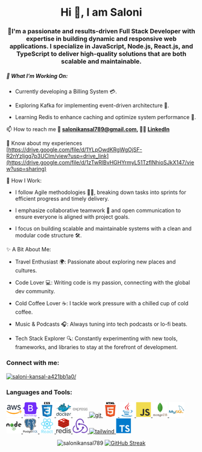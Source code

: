 <h1 align="center">Hi 👋, I am Saloni</h1>

<h3 align="center">🚀I'm a passionate and results-driven Full Stack Developer with expertise in building dynamic and responsive web applications. I specialize in JavaScript, Node.js, React.js, and TypeScript to deliver high-quality solutions that are both scalable and maintainable.</h3>

<h5>🌱 What I’m Working On:</h5>

- Currently developing a Billing System 💳.
- Exploring Kafka for implementing event-driven architecture 📡.

- Learning Redis to enhance caching and optimize system performance 🚀.

📫 How to reach me **📧 [salonikansal789@gmail.com](mailto:salonikansal789@gmail.com), 🧑‍💼 [LinkedIn](https://www.linkedin.com/in/saloni-kansal-a421bb1a0/)**

📄 Know about my experiences [https://drive.google.com/file/d/1YLpOwdKRgWgOjSF-R2nYzIjgq7p3UCIm/view?usp=drive_link](https://drive.google.com/file/d/1zTwRlBvHGHYrmyL51TzflNhioSJkX147/view?usp=sharing)

💼 How I Work:
- I follow Agile methodologies 🏃‍♂️, breaking down tasks into sprints for efficient progress and timely delivery.
  
- I emphasize collaborative teamwork 🤝 and open communication to ensure everyone is aligned with project goals.

- I focus on building scalable and maintainable systems with a clean and modular code structure 🛠️.

✨ A Bit About Me:

- Travel Enthusiast 🌍: Passionate about exploring new places and cultures.

- Code Lover 💻: Writing code is my passion, connecting with the global dev community.

- Cold Coffee Lover ☕: I tackle work pressure with a chilled cup of cold coffee.

- Music & Podcasts 🎧: Always tuning into tech podcasts or lo-fi beats.

- Tech Stack Explorer 🔍: Constantly experimenting with new tools, frameworks, and libraries to stay at the forefront of development.

<h3 align="left">Connect with me:</h3>
<p align="left">
<a href="https://www.linkedin.com/in/saloni-kansal-a421bb1a0" target="blank"><img align="center" src="https://raw.githubusercontent.com/rahuldkjain/github-profile-readme-generator/master/src/images/icons/Social/linked-in-alt.svg" alt="saloni-kansal-a421bb1a0/" height="30" width="40" /></a>
</p>
<h3 align="left">Languages and Tools:</h3>
<p align="left"> <a href="https://aws.amazon.com" target="_blank" rel="noreferrer"> <img src="https://raw.githubusercontent.com/devicons/devicon/master/icons/amazonwebservices/amazonwebservices-original-wordmark.svg" alt="aws" width="40" height="40"/> </a> <a href="https://getbootstrap.com" target="_blank" rel="noreferrer"> <img src="https://raw.githubusercontent.com/devicons/devicon/master/icons/bootstrap/bootstrap-plain-wordmark.svg" alt="bootstrap" width="40" height="40"/> </a> <a href="https://www.w3schools.com/css/" target="_blank" rel="noreferrer"> <img src="https://raw.githubusercontent.com/devicons/devicon/master/icons/css3/css3-original-wordmark.svg" alt="css3" width="40" height="40"/> </a> <a href="https://www.docker.com/" target="_blank" rel="noreferrer"> <img src="https://raw.githubusercontent.com/devicons/devicon/master/icons/docker/docker-original-wordmark.svg" alt="docker" width="40" height="40"/> </a> <a href="https://expressjs.com" target="_blank" rel="noreferrer"> <img src="https://raw.githubusercontent.com/devicons/devicon/master/icons/express/express-original-wordmark.svg" alt="express" width="40" height="40"/> </a> <a href="https://git-scm.com/" target="_blank" rel="noreferrer"> <img src="https://www.vectorlogo.zone/logos/git-scm/git-scm-icon.svg" alt="git" width="40" height="40"/> </a> <a href="https://www.w3.org/html/" target="_blank" rel="noreferrer"> <img src="https://raw.githubusercontent.com/devicons/devicon/master/icons/html5/html5-original-wordmark.svg" alt="html5" width="40" height="40"/> </a> <a href="https://www.java.com" target="_blank" rel="noreferrer"> <img src="https://raw.githubusercontent.com/devicons/devicon/master/icons/java/java-original.svg" alt="java" width="40" height="40"/> </a> <a href="https://developer.mozilla.org/en-US/docs/Web/JavaScript" target="_blank" rel="noreferrer"> <img src="https://raw.githubusercontent.com/devicons/devicon/master/icons/javascript/javascript-original.svg" alt="javascript" width="40" height="40"/> </a> <a href="https://www.mongodb.com/" target="_blank" rel="noreferrer"> <img src="https://raw.githubusercontent.com/devicons/devicon/master/icons/mongodb/mongodb-original-wordmark.svg" alt="mongodb" width="40" height="40"/> </a> <a href="https://www.mysql.com/" target="_blank" rel="noreferrer"> <img src="https://raw.githubusercontent.com/devicons/devicon/master/icons/mysql/mysql-original-wordmark.svg" alt="mysql" width="40" height="40"/> </a> <a href="https://nodejs.org" target="_blank" rel="noreferrer"> <img src="https://raw.githubusercontent.com/devicons/devicon/master/icons/nodejs/nodejs-original-wordmark.svg" alt="nodejs" width="40" height="40"/> </a> <a href="https://www.postgresql.org" target="_blank" rel="noreferrer"> <img src="https://raw.githubusercontent.com/devicons/devicon/master/icons/postgresql/postgresql-original-wordmark.svg" alt="postgresql" width="40" height="40"/> </a> <a href="https://reactjs.org/" target="_blank" rel="noreferrer"> <img src="https://raw.githubusercontent.com/devicons/devicon/master/icons/react/react-original-wordmark.svg" alt="react" width="40" height="40"/> </a>  <a href="https://redis.io" target="_blank" rel="noreferrer"> <img src="https://raw.githubusercontent.com/devicons/devicon/master/icons/redis/redis-original-wordmark.svg" alt="redis" width="40" height="40"/> </a> <a href="https://redux.js.org" target="_blank" rel="noreferrer"> <img src="https://raw.githubusercontent.com/devicons/devicon/master/icons/redux/redux-original.svg" alt="redux" width="40" height="40"/> </a><a href="https://tailwindcss.com/" target="_blank" rel="noreferrer"> <img src="https://www.vectorlogo.zone/logos/tailwindcss/tailwindcss-icon.svg" alt="tailwind" width="40" height="40"/> </a> <a href="https://www.typescriptlang.org/" target="_blank" rel="noreferrer"> <img src="https://raw.githubusercontent.com/devicons/devicon/master/icons/typescript/typescript-original.svg" alt="typescript" width="40" height="40"/> </a> </p>

<div align="center">
  <img src="https://github-readme-stats.vercel.app/api/top-langs?username=salonikansal789&show_icons=true&locale=en&layout=compact" alt="salonikansal789" />
  <a href="https://git.io/streak-stats"><img src="https://github-readme-streak-stats-eight.vercel.app?user=salonikansal789" alt="GitHub Streak" /></a>
</div>
